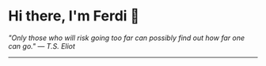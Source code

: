<h1>Hi there, I'm Ferdi 👋</h1>

<p><em>
  "Only those who will risk going too far can possibly find out how far one can go." — T.S. Eliot
</em></p>

---
